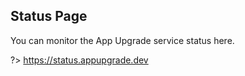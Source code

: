 ## Status Page

You can monitor the App Upgrade service status here.

?> https://status.appupgrade.dev